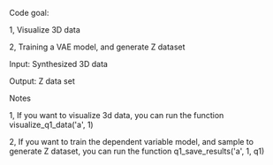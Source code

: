 Code goal:

1, Visualize 3D data

2, Training a VAE model, and generate Z dataset

Input: Synthesized 3D data

Output: Z data set

Notes

1, If you want to visualize 3d data, you can run the function visualize_q1_data('a', 1)

2, If you want to train the dependent variable model, and sample to generate Z dataset, you can run the function q1_save_results('a', 1, q1)

